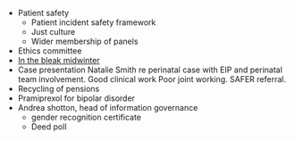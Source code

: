 - Patient safety
	- Patient incident safety framework
	- Just culture
	- Wider membership of panels
- Ethics committee
- [In the bleak midwinter](https://en.m.wikipedia.org/wiki/In_the_Bleak_Midwinter)
- Case presentation Natalie Smith re perinatal case with EIP and perinatal team involvement. Good clinical work  Poor joint working. SAFER referral.
- Recycling of pensions
- Pramiprexol for bipolar disorder
- Andrea shotton, head of information governance
	- gender recognition certificate
	- Deed poll